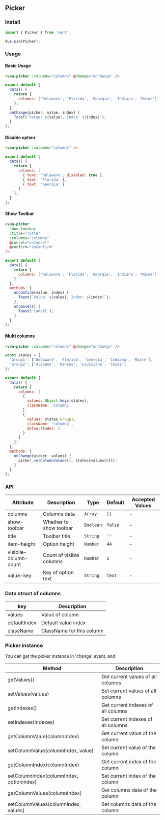 ## Picker

### Install
``` javascript
import { Picker } from 'vant';

Vue.use(Picker);
```

### Usage

#### Basic Usage

```html
<van-picker :columns="columns" @change="onChange" />
```

```javascript
export default {
  data() {
    return {
      columns: ['Delaware', 'Florida', 'Georqia', 'Indiana', 'Maine']
    };
  },
  onChange(picker, value, index) {
    Toast(`Value: ${value}, Index: ${index}`);
  }
};
```

#### Disable option

```html
<van-picker :columns="columns" />
```

```javascript
export default {
  data() {
    return {
      columns: [
        { text: 'Delaware', disabled: true },
        { text: 'Florida' },
        { text: 'Georqia' }
      ]
    };
  }
};
```

#### Show Toolbar

```html
<van-picker
  show-toolbar
  :title="Title"
  :columns="columns"
  @cancel="onCancel"
  @confirm="onConfirm"
/>
```

```javascript
export default {
  data() {
    return {
      columns: ['Delaware', 'Florida', 'Georqia', 'Indiana', 'Maine']
    }
  },
  methods: {
    onConfirm(value, index) {
      Toast(`Value: ${value}, Index: ${index}`);
    },
    onCancel() {
      Toast('Cancel');
    }
  }
};
```

#### Multi columns

```html
<van-picker :columns="columns" @change="onChange" />
```

```javascript
const states = {
  'Group1': ['Delaware', 'Florida', 'Georqia', 'Indiana', 'Maine'],
  'Group2': ['Alabama', 'Kansas', 'Louisiana', 'Texas']
};

export default {
  data() {
    return {
      columns: [
        {
          values: Object.keys(states),
          className: 'column1'
        },
        {
          values: states.Group1,
          className: 'column2',
          defaultIndex: 2
        }
      ]
    };
  },
  methods: {
    onChange(picker, values) {
      picker.setColumnValues(1, states[values[0]]);
    }
  }
};
```

### API

| Attribute | Description | Type | Default | Accepted Values |
|-----------|-----------|-----------|-------------|-------------|
| columns | Columns data | `Array` | `[]` | - |
| show-toolbar | Whether to show toolbar | `Boolean` | `false` | - |
| title | Toolbar title | `String` | `''` | - |
| item-height | Option height | `Number` | `44` | - |
| visibile-column-count | Count of visible columns | `Number` | `5` | - |
| value-key | Key of option text | `String` | `text` | - |

### Data struct of columns

| key | Description |
|-----------|-----------|
| values | Value of column |
| defaultIndex | Default value index |
| className | ClassName for this column |

### Picker instance
You can get the picker instance in 'change' event, and 

| Method | Description |
|-----------|-----------|
| getValues() | Get current values of all columns |
| setValues(values) | Set current values of all columns |
| getIndexes() | Get current indexes of all columns |
| setIndexes(indexes) | Set current indexes of all columns |
| getColumnValue(columnIndex) | Get current value of the column |
| setColumnValue(columnIndex, value) | Set current value of the column |
| getColumnIndex(columnIndex) | Get current index of the column |
| setColumnIndex(columnIndex, optionIndex) | Set current index of the column |
| getColumnValues(columnIndex) | Get columns data of the column |
| setColumnValues(columnIndex, values) | Set columns data of the column |
